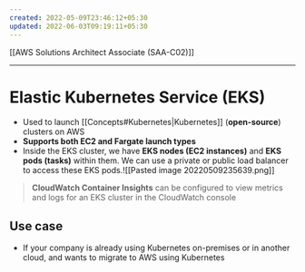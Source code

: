```yaml
---
created: 2022-05-09T23:46:12+05:30
updated: 2022-06-03T09:19:11+05:30
---
```

[[AWS Solutions Architect Associate (SAA-C02)]]

---
# Elastic Kubernetes Service (EKS)
- Used to launch [[Concepts#Kubernetes|Kubernetes]] (**open-source**) clusters on AWS
- **Supports both EC2 and Fargate launch types**
- Inside the EKS cluster, we have **EKS nodes (EC2 instances)** and **EKS pods (tasks)** within them. We can use a private or public load balancer to access these EKS pods.![[Pasted image 20220509235639.png]]

> **CloudWatch Container Insights** can be configured to view metrics and logs for an EKS cluster in the CloudWatch console

## Use case
- If your company is already using Kubernetes on-premises or in another cloud, and wants to migrate to AWS using Kubernetes